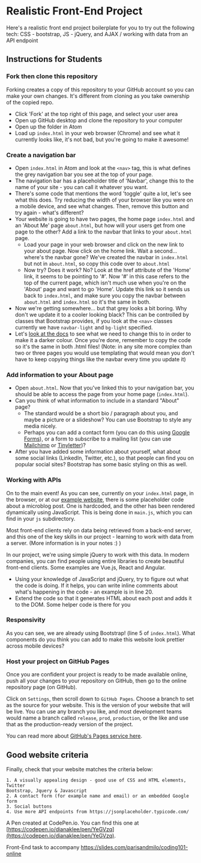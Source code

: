 # Realistic Front-End Project

Here's a realistic front end project boilerplate for you to try out the following tech: CSS - bootstrap, JS - jQuery, and AJAX / working with data from an API endpoint

## Instructions for Students

### Fork then clone this repository

Forking creates a copy of this repository to your GitHub account so you can make your own changes. It's different from cloning as you take ownership of the copied repo.

- Click 'Fork' at the top right of this page, and select your user area
- Open up GitHub desktop and clone the repository to your computer
- Open up the folder in Atom
- Load up `index.html` in your web browser (Chrome) and see what it currently looks like, it's not bad, but you're going to make it awesome!

### Create a navigation bar

- Open `index.html` in Atom and look at the `<nav>` tag, this is what defines the grey navigation bar you see at the top of your page.
- The navigation bar has a placeholder title of 'Navbar', change this to the name of your site - you can call it whatever you want.
- There's some code that mentions the word 'toggle' quite a lot, let's see what this does. Try reducing the width of your browser like you were on a mobile device, and see what changes. Then, remove this button and try again - what's different?
- Your website is going to have two pages, the home page `index.html` and an 'About Me' page `about.html`, but how will your users get from one page to the other? Add a link to the navbar that links to your `about.html` page.
  - Load your page in your web browser and click on the new link to your about page. Now click on the home link. Wait a second... where's the navbar gone? We've created the navbar in `index.html` but not in `about.html`, so copy this code over to `about.html`
  - Now try? Does it work? No? Look at the href attribute of the 'Home' link, it seems to be pointing to '#'. Now '#' in this case refers to the top of the current page, which isn't much use when you're on the 'About' page and want to go 'Home'. Update this link so it sends us back to `index.html`, and make sure you copy the navbar between `about.html` and `index.html` so it's the same in both.
- Now we're getting somewhere... but that grey looks a bit boring. Why don't we update it to a cooler looking black? This can be controlled by classes that Bootstrap provides, if you look at the `<nav>` classes currently we have `navbar-light` and `bg-light` specified.
- Let's [look at the docs](https://getbootstrap.com/docs/4.0/components/navbar/#color-schemes) to see what we need to change this to in order to make it a darker colour. Once you're done, remember to copy the code so it's the same in both .html files! (Note: in any site more complex than two or three pages you would use templating that would mean you don't have to keep copying things like the navbar every time you update it)

### Add information to your About page

- Open `about.html`. Now that you've linked this to your navigation bar, you should be able to access the page from your home page (`index.html`).
- Can you think of what information to include in a standard "About" page?
	- The standard would be a short bio / paragraph about you, and maybe a picture or a slideshow? You can use Bootstrap to style any media nicely.
	- Perhaps you can add a contact form (you can do this using [Google Forms](http://forms.google.com/)), or a form to subscribe to a mailing list (you can use [Mailchimp](http://mailchimp.com/) or [Tinyletter](http://tinyletter.com/))?
- After you have added some information about yourself, what about some social links (LinkedIn, Twitter, etc.), so that people can find you on popular social sites? Bootstrap has some basic styling on this as well.

### Working with APIs

On to the main event! As you can see, currently on your `index.html` page, in the browser, or at our [example website](http://diana.click/realistic-front-end-project/),
there is some placeholder code about a microblog post. One is hardcoded, and the other has been rendered dynamically using JavaScript. This is being done in `main.js`, which you can find in your `js` subdirectory.

Most front-end clients rely on data being retrieved from a back-end server, and this one of the key skills in our project - learning to work with data from a server. (More information is in your notes :) )

In our project, we're using simple jQuery to work with this data. In modern companies, you can find people using entire libraries to create beautiful front-end clients. Some examples are Vue.js, React and Angular.

- Using your knowledge of JavaScript and jQuery, try to figure out what the code is doing. If it helps, you can write inline comments about what's happening in the code - an example is in line 20.
- Extend the code so that it generates HTML about each post and adds it to the DOM. Some helper code is there for you

### Responsivity

As you can see, we are already using Bootstrap! (line 5 of `index.html`). What components do you think you can add to make this website look prettier across mobile devices?

### Host your project on GitHub Pages

Once you are confident your project is ready to be made available online, push all your changes to your repository on GitHub, then go to the online repository page (on GitHub).

Click on `Settings`, then scroll down to `GitHub Pages`. Choose a branch to set as the source for your website. This is the version of your website that will be live. You can use any branch you like, and most development teams would name a branch called `release`, `prod`, `production`, or the like and use that as the production-ready version of the project.

You can read more about [GitHub's Pages service here](https://pages.github.com/).

## Good website criteria

Finally, check that your website matches the criteria below:

    1. A visually appealing design - good use of CSS and HTML elements, Twitter
    Bootstrap, Jquery & Javascript
    2. A contact form (for example name and email) or an embedded Google form
    3. Social buttons
    4. Use more API endpoints from https://jsonplaceholder.typicode.com/

A Pen created at CodePen.io. You can find this one at [https://codepen.io/dianaklee/pen/YeGVzq](https://codepen.io/dianaklee/pen/YeGVzq).

Front-End task to accompany https://slides.com/parisandmilo/coding101-online
